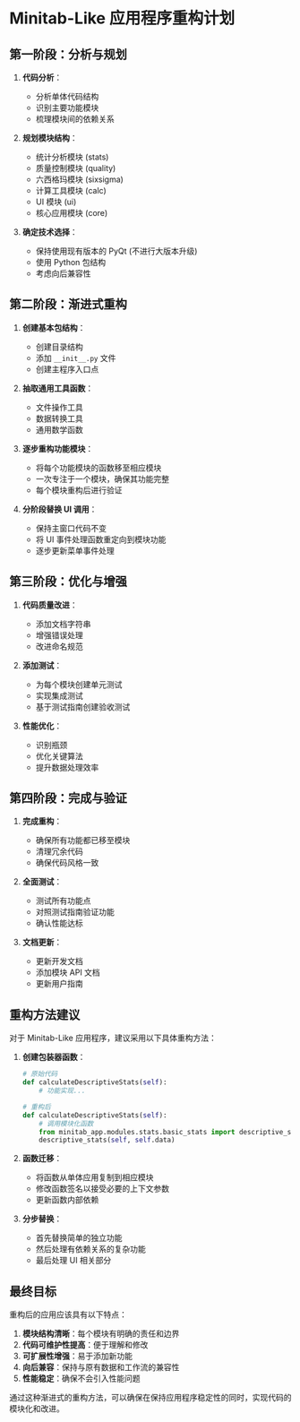 # Minitab-Like 应用程序重构计划

## 第一阶段：分析与规划

1. **代码分析**：
   - 分析单体代码结构
   - 识别主要功能模块
   - 梳理模块间的依赖关系

2. **规划模块结构**：
   - 统计分析模块 (stats)
   - 质量控制模块 (quality)
   - 六西格玛模块 (sixsigma)
   - 计算工具模块 (calc)
   - UI 模块 (ui)
   - 核心应用模块 (core)

3. **确定技术选择**：
   - 保持使用现有版本的 PyQt (不进行大版本升级)
   - 使用 Python 包结构
   - 考虑向后兼容性

## 第二阶段：渐进式重构

1. **创建基本包结构**：
   - 创建目录结构
   - 添加 `__init__.py` 文件
   - 创建主程序入口点

2. **抽取通用工具函数**：
   - 文件操作工具
   - 数据转换工具
   - 通用数学函数

3. **逐步重构功能模块**：
   - 将每个功能模块的函数移至相应模块
   - 一次专注于一个模块，确保其功能完整
   - 每个模块重构后进行验证

4. **分阶段替换 UI 调用**：
   - 保持主窗口代码不变
   - 将 UI 事件处理函数重定向到模块功能
   - 逐步更新菜单事件处理

## 第三阶段：优化与增强

1. **代码质量改进**：
   - 添加文档字符串
   - 增强错误处理
   - 改进命名规范

2. **添加测试**：
   - 为每个模块创建单元测试
   - 实现集成测试
   - 基于测试指南创建验收测试

3. **性能优化**：
   - 识别瓶颈
   - 优化关键算法
   - 提升数据处理效率

## 第四阶段：完成与验证

1. **完成重构**：
   - 确保所有功能都已移至模块
   - 清理冗余代码
   - 确保代码风格一致

2. **全面测试**：
   - 测试所有功能点
   - 对照测试指南验证功能
   - 确认性能达标

3. **文档更新**：
   - 更新开发文档
   - 添加模块 API 文档
   - 更新用户指南

## 重构方法建议

对于 Minitab-Like 应用程序，建议采用以下具体重构方法：

1. **创建包装器函数**：
   ```python
   # 原始代码
   def calculateDescriptiveStats(self):
       # 功能实现...
   
   # 重构后
   def calculateDescriptiveStats(self):
       # 调用模块化函数
       from minitab_app.modules.stats.basic_stats import descriptive_stats
       descriptive_stats(self, self.data)
   ```

2. **函数迁移**：
   - 将函数从单体应用复制到相应模块
   - 修改函数签名以接受必要的上下文参数
   - 更新函数内部依赖

3. **分步替换**：
   - 首先替换简单的独立功能
   - 然后处理有依赖关系的复杂功能
   - 最后处理 UI 相关部分

## 最终目标

重构后的应用应该具有以下特点：

1. **模块结构清晰**：每个模块有明确的责任和边界
2. **代码可维护性提高**：便于理解和修改
3. **可扩展性增强**：易于添加新功能
4. **向后兼容**：保持与原有数据和工作流的兼容性
5. **性能稳定**：确保不会引入性能问题

通过这种渐进式的重构方法，可以确保在保持应用程序稳定性的同时，实现代码的模块化和改进。 